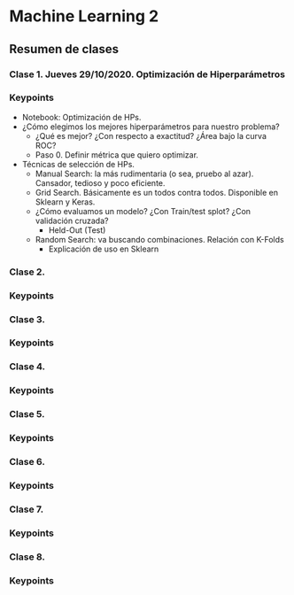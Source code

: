 # Machine Learning 2

## Resumen de clases

### Clase 1. Jueves 29/10/2020. Optimización de Hiperparámetros

### Keypoints

- Notebook: Optimización de HPs.
- ¿Cómo elegimos los mejores hiperparámetros para nuestro problema?
  - ¿Qué es mejor? ¿Con respecto a exactitud? ¿Área bajo la curva ROC?
  - Paso 0. Definir métrica que quiero optimizar.
- Técnicas de selección de HPs.
  - Manual Search: la más rudimentaria (o sea, pruebo al azar). Cansador, tedioso y poco eficiente.
  - Grid Search. Básicamente es un todos contra todos. Disponible en Sklearn y Keras.
  - ¿Cómo evaluamos un modelo? ¿Con Train/test splot? ¿Con validación cruzada?
    - Held-Out (Test)
  - Random Search: va buscando combinaciones. Relación con K-Folds
    - Explicación de uso en Sklearn



### Clase 2. 

### Keypoints

### Clase 3. 

### Keypoints



### Clase 4. 

### Keypoints



### Clase 5. 

### Keypoints



### Clase 6. 

### Keypoints

### Clase 7. 

### Keypoints



### Clase 8. 

### Keypoints